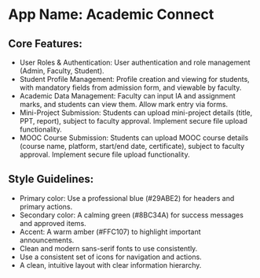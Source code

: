 # **App Name**: Academic Connect

## Core Features:

- User Roles & Authentication: User authentication and role management (Admin, Faculty, Student).
- Student Profile Management: Profile creation and viewing for students, with mandatory fields from admission form, and viewable by faculty.
- Academic Data Management: Faculty can input IA and assignment marks, and students can view them. Allow mark entry via forms.
- Mini-Project Submission: Students can upload mini-project details (title, PPT, report), subject to faculty approval.  Implement secure file upload functionality.
- MOOC Course Submission: Students can upload MOOC course details (course name, platform, start/end date, certificate), subject to faculty approval. Implement secure file upload functionality.

## Style Guidelines:

- Primary color: Use a professional blue (#29ABE2) for headers and primary actions.
- Secondary color: A calming green (#8BC34A) for success messages and approved items.
- Accent: A warm amber (#FFC107) to highlight important announcements.
- Clean and modern sans-serif fonts to use consistently.
- Use a consistent set of icons for navigation and actions.
- A clean, intuitive layout with clear information hierarchy.